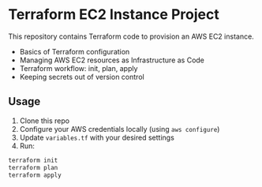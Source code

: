 # Terraform EC2 Instance Project

This repository contains Terraform code to provision an AWS EC2 instance.


- Basics of Terraform configuration
- Managing AWS EC2 resources as Infrastructure as Code
- Terraform workflow: init, plan, apply
- Keeping secrets out of version control

## Usage

1. Clone this repo
2. Configure your AWS credentials locally (using `aws configure`)
3. Update `variables.tf` with your desired settings
4. Run:

```bash
terraform init
terraform plan
terraform apply
```
